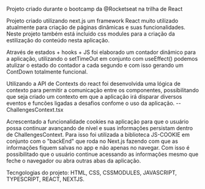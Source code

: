 Projeto criado durante o bootcamp da @Rocketseat na trilha de React


Projeto criado utilizando next.js um framework React muito utilizado atualmente para criação de páginas
dinâmicas e suas funcionalidades. Neste projeto também está incluido css modules para a criação da estilização
do conteúdo nesta aplicação.

Através de estados + hooks + JS foi elaborado um contador dinâmico para a aplicação, utilizando o setTimeOut em
conjunto com useEffect() podemos atulizar o estado do contador a cada segundo e com isso gerando um ContDown 
totalmente funcional.

Utilizando a API de Contexts do react foi desenvolvida uma lógica de contexto para permitir a comunicação entre os componentes, possibilitando que seja criado um contexto em que a aplicação irá disparar diversos eventos e 
funcões ligadas a desafios confome o uso da aplicação. -- ChallengesContext.tsx 

Acrescentado a funcionalidade cookies na aplicação para que o usuário possa continuar avançando de nível e suas informações persistam dentro de ChallengesContext. Para isso foi utilizada a biblioteca JS-COOKIE em conjunto com o "backEnd" que roda no Next.js fazendo com que as informações fiquem salvas no app e não apenas no navegar. Com isso é possibilitado que o usuário continue acessando as informações mesmo que feche o navegador ou abra outras abas da aplicação.

Tecngologias do projeto: HTML, CSS, CSSMODULES, JAVASCRIPT, TYPESCRIPT, REACT, NEXTJS.